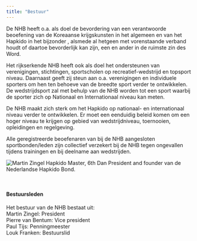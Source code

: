 ```yaml
---
title: "Bestuur"
---
```

De NHB heeft o.a. als doel de bevordering van een verantwoorde beoefening van de Koreaanse krijgskunsten in het algemeen en van het Hapkido in het bijzonder , alsmede al hetgeen met vorenstaande verband houdt of daartoe bevorderlijk kan zijn, een en ander in de ruimste zin des Word.

Het rijkserkende NHB heeft ook als doel het ondersteunen van verenigingen,  stichtingen, sportscholen op recreatief-wedstrijd en topsport niveau. Daarnaast geeft zij steun aan o.a. verenigingen en individuele sporters om hen ten behoeve van de breedte sport verder te ontwikkelen. De wedstrijdsport zal met behulp van de NHB worden tot een sport waarbij de sporter zich op Nationaal en Internationaal niveau kan meten.

De NHB maakt zich sterk om het Hapkido op nationaal- en internationaal niveau verder te ontwikkelen. Er moet een eenduidig beleid komen om een hoger niveau te krijgen op gebied van wedstrijdniveau, toernooien, opleidingen en regelgeving.

Alle geregistreerde beoefenaren van bij de NHB aangesloten sportbonden/leden zijn collectief verzekert bij de NHB tegen ongevallen tijdens trainingen en bij deelname aan wedstrijden.

<p><img  src="/images/gm_martin_uitr.jpeg" title="Martin Zingel Hapkido Master, 6th Dan President and founder van de Nederlandse Hapkido Bond."></p>
<br/>

#### Bestuursleden 
Het bestuur van de NHB bestaat uit: <br/>
Martin Zingel: President <br/>
Pierre van Bentum: Vice president <br/>
Paul Tijs: Penningmeester <br/>
Louk Franken: Bestuurslid <br/>